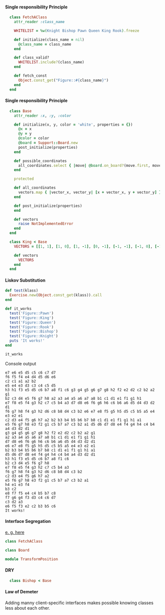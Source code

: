 #### Single responsibility Principle

```ruby
  class FetchAClass
    attr_reader :class_name

    WHITELIST = %w(Knight Bishop Pawn Queen King Rook).freeze

    def initialize(class_name = nil)
      @class_name = class_name
    end

    def class_valid?
      WHITELIST.include?(class_name)
    end

    def fetch_const
      Object.const_get("Figure::#{class_name}")
    end
  end
```

#### Single responsibility Principle

```ruby
  class Base
    attr_reader :x, :y, :color

    def initialize(x, y, color = 'white', properties = {})
      @x = x
      @y = y
      @color = color
      @board = Support::Board.new
      post_initialize(properties)
    end

    def possible_coordinates
      all_coordinates.select { |move| @board.on_board?(move.first, move.last) }
    end

    protected

    def all_coordinates
      vectors.map { |vector_x, vector_y| [x + vector_x, y + vector_y] }
    end

    def post_initialize(properties)
    end

    def vectors
      raise NotImplementedError
    end
  end

  class King < Base
    VECTORS = [[1, 1], [1, 0], [1, -1], [0, -1], [-1, -1], [-1, 0], [-1, 1], [0, 1]].freeze

    def vectors
      VECTORS
    end
  end
```

#### Liskov Substitution

```ruby
def test(klass)
  Exercise.new(Object.const_get(klass)).call
end

def it_works
  test('Figure::Pawn')
  test('Figure::King')
  test('Figure::Queen')
  test('Figure::Rook')
  test('Figure::Bishop')
  test('Figure::Knight')
  puts 'It works!'
end

it_works
```

Console output

```
e7 e6 e5 d5 c5 c6 c7 d7
f6 f5 f4 e4 d4 d5 d6 e6
c2 c1 a1 a2 b2
e5 e4 e3 d3 c3 c4 c5 d5
h3 h1 f3 e5 d5 c6 b7 a8 f1 c6 g3 g4 g5 g6 g7 g8 h2 f2 e2 d2 c2 b2 a2 g1
b2 c3 d4 e5 f6 g7 h8 a2 a3 a4 a5 a6 a7 a8 b1 c1 d1 e1 f1 g1 h1
e7 f8 e5 f4 g3 h2 c7 c5 b4 a3 d7 d8 e6 f6 g6 h6 c6 b6 a6 d5 d4 d3 d2 d1
f6 g7 h8 f4 g3 h2 d6 c8 b8 d4 c3 b2 e6 e7 e8 f5 g5 h5 d5 c5 b5 a5 e4 e3 e2 e1
c2 d3 e4 f5 g6 h7 a2 b2 b3 b4 b5 b6 b7 b8 c1 d1 e1 f1 g1 h1 a1
e5 f6 g7 h8 e3 f2 g1 c5 b7 a7 c3 b2 a1 d5 d6 d7 d8 e4 f4 g4 h4 c4 b4 a4 d3 d2 d1
g3 g4 g5 g6 g7 g8 h2 f2 e2 d2 c2 b2 a2 g1
a2 a3 a4 a5 a6 a7 a8 b1 c1 d1 e1 f1 g1 h1
d7 d8 e6 f6 g6 h6 c6 b6 a6 d5 d4 d3 d2 d1
e6 e7 e8 f5 g5 h5 d5 c5 b5 a5 e4 e3 e2 e1
b2 b3 b4 b5 b6 b7 b8 c1 d1 e1 f1 g1 h1 a1
d5 d6 d7 d8 e4 f4 g4 h4 c4 b4 a4 d3 d2 d1
h3 h1 f3 e5 d5 c6 b7 a8 f1 c6
b2 c3 d4 e5 f6 g7 h8
e7 f8 e5 f4 g3 h2 c7 c5 b4 a3
f6 g7 h8 f4 g3 h2 d6 c8 b8 d4 c3 b2
c2 d3 e4 f5 g6 h7 a2
e5 f6 g7 h8 e3 f2 g1 c5 b7 a7 c3 b2 a1
h4 e1 e3 f4
b3 c2
e8 f7 f5 e4 c4 b5 b7 c8
f7 g6 g4 f3 d3 c4 c6 d7
c3 d2 a3
e6 f5 f3 e2 c2 b3 b5 c6
It works!
```

#### Interface Segregation

[e. g. here](https://github.com/dominikduda/chess/commit/a9084247a749f2909d2a60ac12cb12c56e3c807c#diff-b1e2f7339ac402972efd3abe07ffd5c5R18)

```ruby
class FetchAClass
```

```ruby
class Board
```

```ruby
module TransformPosition
```

#### DRY

```ruby
  class Bishop < Base
```

#### Law of Demeter
Adding manny client-specific interfaces makes possible knowing classes less about each other.
